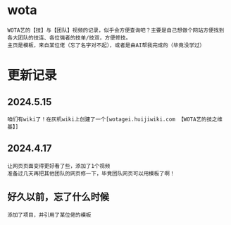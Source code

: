 # wota
    WOTA艺的【技】与【团队】视频的记录，似乎会方便查询吧？主要是自己想做个网站方便找到各大团队的技连、各位强者的技单/技双，方便修技。
    主页是模板，来自某位佬（忘了名字对不起），或者是由AI帮我完成的（毕竟没学过）

# 更新记录
## 2024.5.15
    咱们有wiki了！在灰机wiki上创建了一个[wotagei.huijiwiki.com 【WOTA艺的技之维基】]
## 2024.4.17
    让网页页面变得更好看了些，添加了1个视频
    准备过几天再把其他团队的网页修一下，毕竟团队网页可以用模板了啊！
## 好久以前，忘了什么时候
    添加了项目，并引用了某位佬的模板
